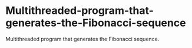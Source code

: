 # Multithreaded-program-that-generates-the-Fibonacci-sequence
Multithreaded program that generates the Fibonacci sequence.
